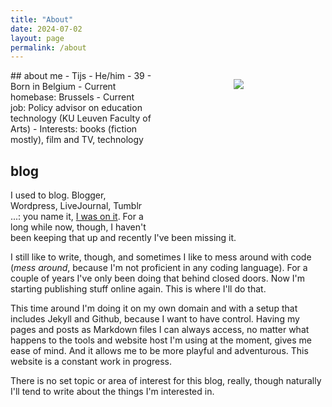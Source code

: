 ```yaml
---
title: "About"
date: 2024-07-02
layout: page
permalink: /about
---
```


<div style="float: right; width: 250px; height: 250px; margin: 0 1em;"><p style="text-align:center;"><img src="https://upload.wikimedia.org/wikipedia/commons/e/e0/PlaceholderLC.png" /></p></div>
## about me
- Tijs
- He/him
- 39
- Born in Belgium
- Current homebase: Brussels
- Current job: Policy advisor on education technology (KU Leuven Faculty of Arts)
- Interests: books (fiction mostly), film and TV, technology

## blog
I used to blog. Blogger, Wordpress, LiveJournal, Tumblr ...: you name it, [I was on it](spaces.md). For a long while now, though, I haven't been keeping that up and recently I've been missing it.

I still like to write, though, and sometimes I like to mess around with code (_mess around_, because I'm not proficient in any coding language). For a couple of years I've only been doing that behind closed doors. Now I'm starting publishing stuff online again. This is where I'll do that. 

This time around I'm doing it on my own domain and with a setup that includes Jekyll and Github, because I want to have control. Having my pages and posts as Markdown files I can always access, no matter what happens to the tools and website host I'm using at the moment, gives me ease of mind. And it allows me to be more playful and adventurous. This website is a constant work in progress.

There is no set topic or area of interest for this blog, really, though naturally I'll tend to write about the things I'm interested in.
